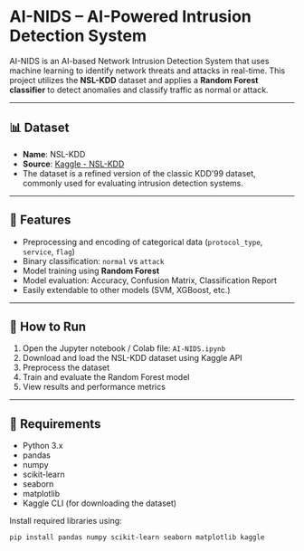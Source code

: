 # AI-NIDS – AI-Powered Intrusion Detection System

AI-NIDS is an AI-based Network Intrusion Detection System that uses machine learning to identify network threats and attacks in real-time. This project utilizes the **NSL-KDD** dataset and applies a **Random Forest classifier** to detect anomalies and classify traffic as normal or attack.

---

## 📊 Dataset

- **Name**: NSL-KDD
- **Source**: [Kaggle - NSL-KDD](https://www.kaggle.com/datasets/hassan06/nslkdd)
- The dataset is a refined version of the classic KDD’99 dataset, commonly used for evaluating intrusion detection systems.

---

## 🧠 Features

- Preprocessing and encoding of categorical data (`protocol_type`, `service`, `flag`)
- Binary classification: `normal` vs `attack`
- Model training using **Random Forest**
- Model evaluation: Accuracy, Confusion Matrix, Classification Report
- Easily extendable to other models (SVM, XGBoost, etc.)

---

## 🚀 How to Run

1. Open the Jupyter notebook / Colab file: `AI-NIDS.ipynb`
2. Download and load the NSL-KDD dataset using Kaggle API
3. Preprocess the dataset
4. Train and evaluate the Random Forest model
5. View results and performance metrics

---

## 🔧 Requirements

- Python 3.x
- pandas
- numpy
- scikit-learn
- seaborn
- matplotlib
- Kaggle CLI (for downloading the dataset)

Install required libraries using:

```bash
pip install pandas numpy scikit-learn seaborn matplotlib kaggle
